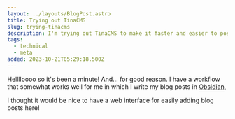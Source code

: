 ```yaml
---
layout: ../layouts/BlogPost.astro
title: Trying out TinaCMS
slug: trying-tinacms
description: I'm trying out TinaCMS to make it faster and easier to post here!
tags:
  - technical
  - meta
added: 2023-10-21T05:29:18.500Z
---
```


Helllloooo so it's been a minute! And... for good reason. I have a workflow that somewhat works well for me in which I write my blog posts in [Obsidian](https://obsidian.md/), 

I thought it would be nice to have a web interface for easily adding blog posts here!
